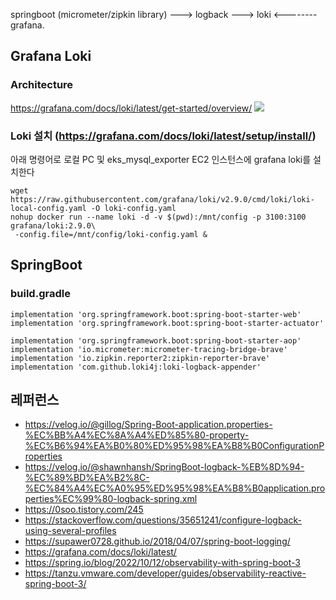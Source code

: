 springboot (micrometer/zipkin library) ---> logback ---> loki <-------- grafana.


## Grafana Loki ##

### Architecture ###
https://grafana.com/docs/loki/latest/get-started/overview/
![](https://github.com/gnosia93/eks-on-aws/blob/main/images/loki-architecture-2.png)

### Loki 설치 (https://grafana.com/docs/loki/latest/setup/install/) ###

아래 명령어로 로컬 PC 및 eks_mysql_exporter EC2 인스턴스에 grafana loki를 설치한다
```
wget https://raw.githubusercontent.com/grafana/loki/v2.9.0/cmd/loki/loki-local-config.yaml -O loki-config.yaml
nohup docker run --name loki -d -v $(pwd):/mnt/config -p 3100:3100 grafana/loki:2.9.0\
 -config.file=/mnt/config/loki-config.yaml &
```

## SpringBoot ##

### build.gradle ###
```
implementation 'org.springframework.boot:spring-boot-starter-web'
implementation 'org.springframework.boot:spring-boot-starter-actuator'

implementation 'org.springframework.boot:spring-boot-starter-aop'
implementation 'io.micrometer:micrometer-tracing-bridge-brave'
implementation 'io.zipkin.reporter2:zipkin-reporter-brave'
implementation 'com.github.loki4j:loki-logback-appender'
```


## 레퍼런스 ##
* https://velog.io/@gillog/Spring-Boot-application.properties-%EC%BB%A4%EC%8A%A4%ED%85%80-property-%EC%B6%94%EA%B0%80%ED%95%98%EA%B8%B0ConfigurationProperties
* https://velog.io/@shawnhansh/SpringBoot-logback-%EB%8D%94-%EC%89%BD%EA%B2%8C-%EC%84%A4%EC%A0%95%ED%95%98%EA%B8%B0application.properties%EC%99%80-logback-spring.xml
* https://0soo.tistory.com/245
* https://stackoverflow.com/questions/35651241/configure-logback-using-several-profiles
* https://supawer0728.github.io/2018/04/07/spring-boot-logging/
* https://grafana.com/docs/loki/latest/
* https://spring.io/blog/2022/10/12/observability-with-spring-boot-3
* https://tanzu.vmware.com/developer/guides/observability-reactive-spring-boot-3/
